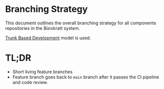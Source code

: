 # Branching Strategy

This document outlines the overall branching strategy for all components repositories in the Bürokratt system.

[Trunk Based Development](https://trunkbaseddevelopment.com/) model is used.

# TL;DR
* Short living feature branches
* Feature branch goes back to `main` branch after it passes the CI pipeline and code review.
